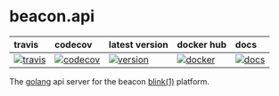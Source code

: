 # beacon.api

| travis | codecov | latest version | docker hub | docs |
| :--- | :---- | :--- | :--- | :--- |
| [![travis][1]][2] | [![codecov][3]][4] | [![version][7]][8] | [![docker][5]][6] | [![docs][9]][10] |

The [golang] api server for the beacon [blink(1)] platform.

[1]: https://img.shields.io/travis/dadleyy/beacon.api.svg?style=flat-square
[2]: https://travis-ci.org/dadleyy/beacon.api
[3]: https://img.shields.io/codecov/c/github/dadleyy/beacon.api.svg?style=flat-square
[4]: https://codecov.io/gh/dadleyy/beacon.api
[5]: https://img.shields.io/docker/pulls/dadleyy/beacon-api.svg?style=flat-square
[6]: https://codecov.io/gh/dadleyy/beacon.api
[7]: https://img.shields.io/github/release/dadleyy/beacon.api.svg?style=flat-square
[8]: https://github.com/dadleyy/beacon.api/releases
[9]: http://img.shields.io/badge/godoc-reference-5272B4.svg?style=flat-square
[10]: https://godoc.org/github.com/dadleyy/beacon.api
[blink(1)]: https://blink1.thingm.com/
[golang]: https://golang.org
